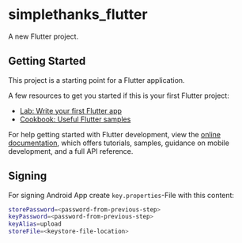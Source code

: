 # simplethanks_flutter

A new Flutter project.

## Getting Started

This project is a starting point for a Flutter application.

A few resources to get you started if this is your first Flutter project:

- [Lab: Write your first Flutter app](https://docs.flutter.dev/get-started/codelab)
- [Cookbook: Useful Flutter samples](https://docs.flutter.dev/cookbook)

For help getting started with Flutter development, view the
[online documentation](https://docs.flutter.dev/), which offers tutorials,
samples, guidance on mobile development, and a full API reference.
## Signing
For signing Android App create `key.properties`-File with this content:
````bash
storePassword=<password-from-previous-step>
keyPassword=<password-from-previous-step>
keyAlias=upload
storeFile=<keystore-file-location>
````
